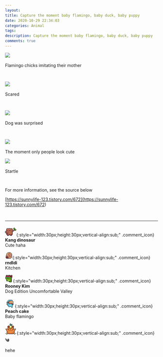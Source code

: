 ```yaml
---
layout: 
title: Capture the moment baby flamingo, baby duck, baby puppy
date: 2020-10-29 22:34:03
categories: Animal
tags: 
description: Capture the moment baby flamingo, baby duck, baby puppy
comments: true
---
```


![](https://blog.kakaocdn.net/dn/PtcQg/btqLJVztsvu/UVYUqcpBLqEctMdeA6KJS1/img.jpg)

Flamingo chicks imitating their mother

​

![](https://blog.kakaocdn.net/dn/B5oGT/btqLFoCHuFn/4N42066ZFMkOomaJFve6Sk/img.jpg)

Scared

​

![](https://blog.kakaocdn.net/dn/buF0Jb/btqLJVlYjny/udugy7w0sIDL9nNuDPJpg1/img.jpg)

Dog was surprised

​

![](https://blog.kakaocdn.net/dn/GebYT/btqLQb89SCx/XobVfj5J3OOw4YWCVI4kA0/img.jpg)

The moment only people look cute

![](https://blog.kakaocdn.net/dn/XYR4m/btqLFTvFb6g/JBPY2W2SQert9gEYPF0Thk/img.jpg)

Startle

​

For more information, see the source below

[https://sunnylife-123.tistory.com/672](<https://sunnylife-123.tistory.com/672>)

​

* * *

![comment](/assets/character/trunk.png){:style="width:30px;height:30px;vertical-align:sub;" .comment_icon} **Kang dinosaur**  
Cute haha   
  
![comment](/assets/character/snail.png){:style="width:30px;height:30px;vertical-align:sub;" .comment_icon} **rndldi**  
Kitchen   
  
![comment](/assets/character/frog.png){:style="width:30px;height:30px;vertical-align:sub;" .comment_icon} **Rooney Kim**  
Dog Edition Uncomfortable Valley   
  
![comment](/assets/character/goggle.png){:style="width:30px;height:30px;vertical-align:sub;" .comment_icon} **Peach cake**  
Baby flamingo   
  
![comment](/assets/character/bird.png){:style="width:30px;height:30px;vertical-align:sub;" .comment_icon} **༄**  
hehe   
  

